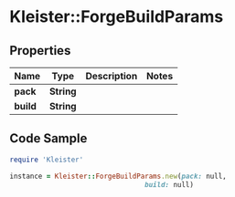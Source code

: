 # Kleister::ForgeBuildParams

## Properties

Name | Type | Description | Notes
------------ | ------------- | ------------- | -------------
**pack** | **String** |  | 
**build** | **String** |  | 

## Code Sample

```ruby
require 'Kleister'

instance = Kleister::ForgeBuildParams.new(pack: null,
                                 build: null)
```


